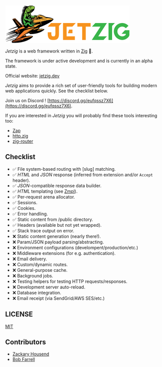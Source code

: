 ![Jetzig Logo](public/jetzig.png)

_Jetzig_ is a web framework written in [Zig](https://ziglang.org) :lizard:.

The framework is under active development and is currently in an alpha state.

Official website: [jetzig.dev](https://www.jetzig.dev/)

_Jetzig_ aims to provide a rich set of user-friendly tools for building modern web applications quickly. See the checklist below.

Join us on Discord ! [https://discord.gg/eufqssz7X6](https://discord.gg/eufqssz7X6).

If you are interested in _Jetzig_ you will probably find these tools interesting too:

* [Zap](https://github.com/zigzap/zap)
* [http.zig](https://github.com/karlseguin/http.zig)
* [zig-router](https://github.com/Cloudef/zig-router)

## Checklist

* :white_check_mark: File system-based routing with [slug] matching.
* :white_check_mark: _HTML_ and _JSON_ response (inferred from extension and/or `Accept` header).
* :white_check_mark: _JSON_-compatible response data builder.
* :white_check_mark: _HTML_ templating (see [Zmpl](https://github.com/jetzig-framework/zmpl)).
* :white_check_mark: Per-request arena allocator.
* :white_check_mark: Sessions.
* :white_check_mark: Cookies.
* :white_check_mark: Error handling.
* :white_check_mark: Static content from /public directory.
* :white_check_mark: Headers (available but not yet wrapped).
* :white_check_mark: Stack trace output on error.
* :x: Static content generation (nearly there!).
* :x: Param/JSON payload parsing/abstracting.
* :x: Environment configurations (develompent/production/etc.)
* :x: Middleware extensions (for e.g. authentication).
* :x: Email delivery.
* :x: Custom/dynamic routes.
* :x: General-purpose cache.
* :x: Background jobs.
* :x: Testing helpers for testing HTTP requests/responses.
* :x: Development server auto-reload.
* :x: Database integration.
* :x: Email receipt (via SendGrid/AWS SES/etc.)

## LICENSE

[MIT](LICENSE)

## Contributors

* [Zackary Housend](github.com/z1fire)
* [Bob Farrell](https://github.com/bobf)
